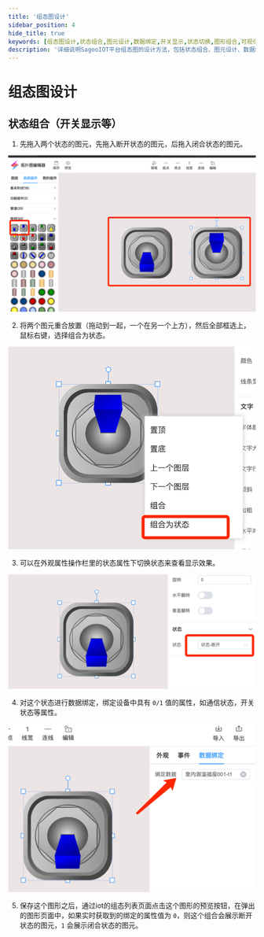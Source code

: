 ```yaml
---
title: '组态图设计'
sidebar_position: 4
hide_title: true
keywords: [组态图设计,状态组合,图元设计,数据绑定,开关显示,状态切换,图形组合,可视化设计,组态编辑,设计指南]
description: '详细说明SagooIOT平台组态图的设计方法，包括状态组合、图元设计、数据绑定等具体操作步骤。'
---
```

# 组态图设计

## 状态组合（开关显示等）

1. 先拖入两个状态的图元，先拖入断开状态的图元，后拖入闭合状态的图元。

![](../../imgs/configure/tow-pic.png)

2. 将两个图元重合放置（拖动到一起，一个在另一个上方），然后全部框选上，鼠标右键，选择组合为状态。

![](../../imgs/configure/zuhe.png)

3. 可以在外观属性操作栏里的状态属性下切换状态来查看显示效果。

![](../../imgs/configure/view-status.png)

4. 对这个状态进行数据绑定，绑定设备中具有 `0/1` 值的属性，如通信状态，开关状态等属性。

![](../../imgs/configure/bind-attr.png)

5. 保存这个图形之后，通过iot的组态列表页面点击这个图形的预览按钮，在弹出的图形页面中，如果实时获取到的绑定的属性值为 `0`，则这个组合会展示断开状态的图元，`1` 会展示闭合状态的图元。
